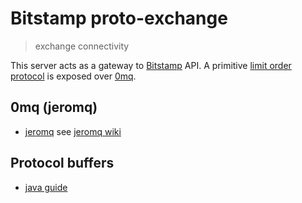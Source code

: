 # Bitstamp proto-exchange

> exchange connectivity

This server acts as a gateway to [Bitstamp](https://www.bitstamp.net/) API.
A primitive [limit order protocol](https://github.com/phil8192/proto-exchange/blob/master/src/main/proto/exchange.proto)
is exposed over [0mq](http://zeromq.org/).

## 0mq (jeromq)

* [jeromq](https://github.com/zeromq/jeromq) see [jeromq wiki](https://github.com/zeromq/jeromq/wiki)

## Protocol buffers

* [java guide](https://developers.google.com/protocol-buffers/docs/javatutorial)
